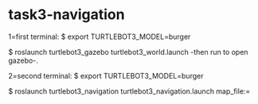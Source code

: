 # task3-navigation

1=first terminal:
$ export TURTLEBOT3_MODEL=burger

$ roslaunch turtlebot3_gazebo turtlebot3_world.launch
-then run to open gazebo-.

2=second terminal:
$ export TURTLEBOT3_MODEL=burger

$ roslaunch turtlebot3_navigation turtlebot3_navigation.launch map_file:=
